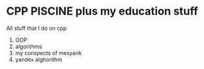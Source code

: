 # CPP PISCINE plus my education stuff
All stuff that I do on cpp
1) OOP
2) algorithms
3) my conspects of mesyarik
4) yandex alghorithm
